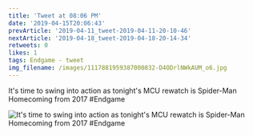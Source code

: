 ```yaml
---
title: 'Tweet at 08:06 PM'
date: '2019-04-15T20:06:43'
prevArticle: '2019-04-11_tweet-2019-04-11-20-10-46'
nextArticle: '2019-04-18_tweet-2019-04-18-20-14-34'
retweets: 0
likes: 1
tags: Endgame - tweet
img_filename: /images/1117881959387000832-D4ODrlNWkAUM_o6.jpg
---
```

It's time to swing into action as tonight's MCU rewatch is Spider-Man Homecoming from 2017 #Endgame

![It's time to swing into action as tonight's MCU rewatch is Spider-Man Homecoming from 2017 #Endgame](/images/1117881959387000832-D4ODrlNWkAUM_o6.jpg "It's time to swing into action as tonight's MCU rewatch is Spider-Man Homecoming from 2017 #Endgame")